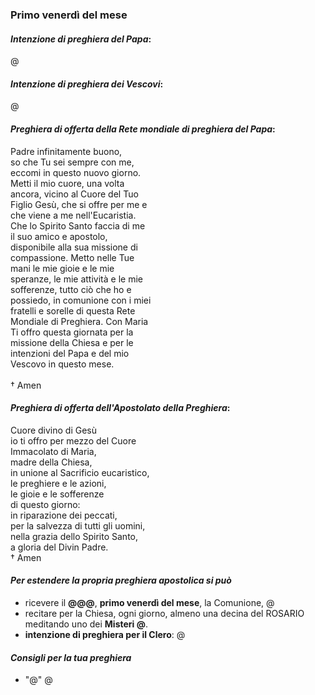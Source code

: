 
### Primo venerdì del mese

#### *Intenzione di preghiera del Papa*:
@

#### *Intenzione di preghiera dei Vescovi*:
@

#### *Preghiera di offerta della Rete mondiale di preghiera del Papa*:
Padre infinitamente buono,<br>so che Tu sei sempre con me,<br>eccomi in questo nuovo giorno.<br>Metti il mio cuore, una volta<br>ancora, vicino al Cuore del Tuo<br>Figlio Gesù, che si offre per me e<br>che viene a me nell'Eucaristia.<br>Che lo Spirito Santo faccia di me<br>il suo amico e apostolo,<br>disponibile alla sua missione di<br>compassione. Metto nelle Tue<br>mani le mie gioie e le mie<br>speranze, le mie attività e le mie<br>sofferenze, tutto ciò che ho e<br>possiedo, in comunione con i miei<br>fratelli e sorelle di questa Rete<br>Mondiale di Preghiera. Con Maria<br>Ti offro questa giornata per la<br>missione della Chiesa e per le<br>intenzioni del Papa e del mio<br>Vescovo in questo mese.<br><br>† Amen

#### *Preghiera di offerta dell'Apostolato della Preghiera*:
Cuore divino di Gesù<br>io ti offro per mezzo del Cuore<br>Immacolato di Maria,<br>madre della Chiesa,<br>in unione al Sacrificio eucaristico,<br>le preghiere e le azioni,<br>le gioie e le sofferenze<br>di questo giorno:<br>in riparazione dei peccati,<br>per la salvezza di tutti gli uomini,<br>nella grazia dello Spirito Santo,<br>a gloria del Divin Padre.<br>† Amen

#### *Per estendere la propria preghiera apostolica si può*
- ricevere il **@@@**, **primo venerdì del mese**, la Comunione, @
- recitare per la Chiesa, ogni giorno, almeno una decina del ROSARIO meditando uno dei **Misteri @**.
- **intenzione di preghiera per il Clero**: @

#### *Consigli per la tua preghiera*

- "@"
@